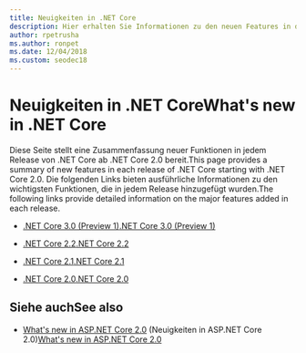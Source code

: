 ```yaml
---
title: Neuigkeiten in .NET Core
description: Hier erhalten Sie Informationen zu den neuen Features in den verschiedenen .NET Core-Versionen.
author: rpetrusha
ms.author: ronpet
ms.date: 12/04/2018
ms.custom: seodec18
---
```

# <a name="whats-new-in-net-core"></a><span data-ttu-id="f2e44-103">Neuigkeiten in .NET Core</span><span class="sxs-lookup"><span data-stu-id="f2e44-103">What's new in .NET Core</span></span>

<span data-ttu-id="f2e44-104">Diese Seite stellt eine Zusammenfassung neuer Funktionen in jedem Release von .NET Core ab .NET Core 2.0 bereit.</span><span class="sxs-lookup"><span data-stu-id="f2e44-104">This page provides a summary of new features in each release of .NET Core starting with .NET Core 2.0.</span></span> <span data-ttu-id="f2e44-105">Die folgenden Links bieten ausführliche Informationen zu den wichtigsten Funktionen, die in jedem Release hinzugefügt wurden.</span><span class="sxs-lookup"><span data-stu-id="f2e44-105">The following links provide detailed information on the major features added in each release.</span></span>

- [<span data-ttu-id="f2e44-106">.NET Core 3.0 (Preview 1)</span><span class="sxs-lookup"><span data-stu-id="f2e44-106">.NET Core 3.0 (Preview 1)</span></span>](dotnet-core-3-0.md)

- [<span data-ttu-id="f2e44-107">.NET Core 2.2</span><span class="sxs-lookup"><span data-stu-id="f2e44-107">.NET Core 2.2</span></span>](dotnet-core-2-2.md)

- [<span data-ttu-id="f2e44-108">.NET Core 2.1</span><span class="sxs-lookup"><span data-stu-id="f2e44-108">.NET Core 2.1</span></span>](dotnet-core-2-1.md)

- [<span data-ttu-id="f2e44-109">.NET Core 2.0</span><span class="sxs-lookup"><span data-stu-id="f2e44-109">.NET Core 2.0</span></span>](dotnet-core-2-0.md)

## <a name="see-also"></a><span data-ttu-id="f2e44-110">Siehe auch</span><span class="sxs-lookup"><span data-stu-id="f2e44-110">See also</span></span>

- <span data-ttu-id="f2e44-111">[What's new in ASP.NET Core 2.0](/aspnet/core/aspnetcore-2.0) (Neuigkeiten in ASP.NET Core 2.0)</span><span class="sxs-lookup"><span data-stu-id="f2e44-111">[What's new in ASP.NET Core 2.0](/aspnet/core/aspnetcore-2.0)</span></span>
